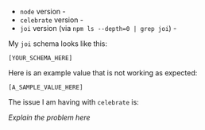 - `node` version - 
- `celebrate` version - 
- `joi` version (via `npm ls --depth=0 | grep joi`) -

My `joi` schema looks like this:

`[YOUR_SCHEMA_HERE]`

Here is an example value that is not working as expected:

`[A_SAMPLE_VALUE_HERE]`

The issue I am having with `celebrate` is:

*Explain the problem here*